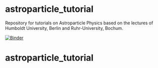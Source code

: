# astroparticle_tutorial

Repository for tutorials on Astroparticle Physics based on the lectures of Humboldt University, Berlin and Ruhr-University, Bochum.

[![Binder](https://mybinder.org/badge_logo.svg)](https://mybinder.org/v2/gh/G-Sommani/astroparticle_tutorial.git/HEAD?labpath=notebooks%2Fgamma_ray_astronomy.ipynb)
# astroparticle_tutorial
